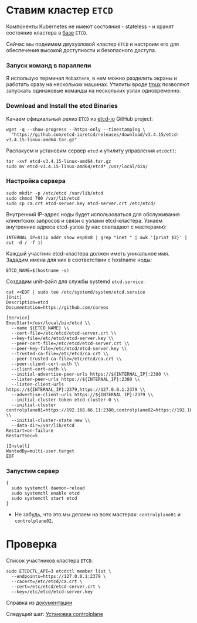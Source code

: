 # Ставим кластер `ETCD`

Компоненты Kubernetes не имеют состояния - stateless - и хранят состояние кластера в [базе](https://github.com/etcd-io/etcd) `ETCD`. 

Сейчас мы поднимем двухузловой кластер `ETCD` и настроим его для обеспечения высокой доступности и безопасного доступа.

### Запуск команд в параллели

Я использую терминал `MobaXterm`, в нем можно разделить экраны и работать сразу на нескольких машинах.
Утилиты вроде [tmux](https://github.com/tmux/tmux/wiki) позволяют запускать одинаковые команды на нескольких узлах одновременно.

### Download and Install the etcd Binaries

Качаем официальный релиз `ETCD` из [etcd-io](https://github.com/etcd-io/etcd) GitHub project:

```
wget -q --show-progress --https-only --timestamping \
  "https://github.com/etcd-io/etcd/releases/download/v3.4.15/etcd-v3.4.15-linux-amd64.tar.gz"
```

Распакуем и установим сервер `etcd` и утилиту управления `etcdctl`:

```
tar -xvf etcd-v3.4.15-linux-amd64.tar.gz
sudo mv etcd-v3.4.15-linux-amd64/etcd* /usr/local/bin/
```

### Настройка сервера

```
sudo mkdir -p /etc/etcd /var/lib/etcd
sudo chmod 700 /var/lib/etcd
sudo cp ca.crt etcd-server.key etcd-server.crt /etc/etcd/
```
Внутренний IP-адрес ноды будет использоваться для обслуживания клиентских запросов и связи с узлами etcd-кластера. Узнаем  внутренние адреса etcd-узлов (у нас совпадают с мастерами):
```
INTERNAL_IP=$(ip addr show enp0s8 | grep "inet " | awk '{print $2}' | cut -d / -f 1)
```

Каждый участник etcd-кластера должен иметь уникальное имя. Зададим имена для них в соответствии с hostname ноды:

```
ETCD_NAME=$(hostname -s)
```

Создадим unit-файл для службы systemd `etcd.service`:

```
cat <<EOF | sudo tee /etc/systemd/system/etcd.service
[Unit]
Description=etcd
Documentation=https://github.com/coreos

[Service]
ExecStart=/usr/local/bin/etcd \\
  --name ${ETCD_NAME} \\
  --cert-file=/etc/etcd/etcd-server.crt \\
  --key-file=/etc/etcd/etcd-server.key \\
  --peer-cert-file=/etc/etcd/etcd-server.crt \\
  --peer-key-file=/etc/etcd/etcd-server.key \\
  --trusted-ca-file=/etc/etcd/ca.crt \\
  --peer-trusted-ca-file=/etc/etcd/ca.crt \\
  --peer-client-cert-auth \\
  --client-cert-auth \\
  --initial-advertise-peer-urls https://${INTERNAL_IP}:2380 \\
  --listen-peer-urls https://${INTERNAL_IP}:2380 \\
  --listen-client-urls https://${INTERNAL_IP}:2379,https://127.0.0.1:2379 \\
  --advertise-client-urls https://${INTERNAL_IP}:2379 \\
  --initial-cluster-token etcd-cluster-0 \\
  --initial-cluster controlplane01=https://192.168.66.11:2380,controlplane02=https://192.168.66.12:2380 \\
  --initial-cluster-state new \\
  --data-dir=/var/lib/etcd
Restart=on-failure
RestartSec=5

[Install]
WantedBy=multi-user.target
EOF
```

### Запустим сервер

```
{
  sudo systemctl daemon-reload
  sudo systemctl enable etcd
  sudo systemctl start etcd
}
```

* Не забудь, что это мы делаем на всех мастерах: `controlplane01` и `controlplane02`.

# Проверка

Список участников кластера `ETCD`:

```
sudo ETCDCTL_API=3 etcdctl member list \
  --endpoints=https://127.0.0.1:2379 \
  --cacert=/etc/etcd/ca.crt \
  --cert=/etc/etcd/etcd-server.crt \
  --key=/etc/etcd/etcd-server.key
```

Справка из [документации](https://kubernetes.io/docs/tasks/administer-cluster/configure-upgrade-etcd/#starting-etcd-clusters)

Следущий шаг: [Установка controlplane](07.md)
